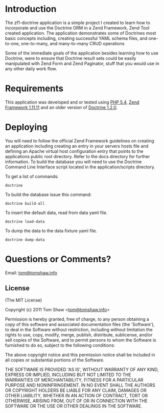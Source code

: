 # Introduction

The zf1-doctrine application is a simple project I created to learn how to incorporate and use the Doctrine ORM in a Zend Framework, Zend Tool created application. The application demonstrates some of Doctrines most basic concepts including, creating successful YAML schema files, and one-to-one, one-to-many, and many-to-many CRUD operations

Some of the immediate goals of the application besides learning how to use Doctrine, were to ensure that Doctrine result sets could be easily manipulated with Zend Form and Zend Paginator, stuff that you would use in any other daily work flow. 

# Requirements

This application was developed and or tested using [PHP 5.4](http://www.php.net), [Zend Framework 1.11.11](http://framework.zend.com) and an older version of [Doctrine 1.2.0](http://www.doctrine-project.org/). 

# Deploying

You will need to follow the official Zend Framework guidelines on creating an application including creating an entry in your servers hosts file and defining an Apache virtual host configuration entry that points to the applications public root directory. Refer to the docs directory for further information. To build the database you will need to use the Doctrine Command Line Interface script located in the application/scripts directory.

  To get a list of commands:
  
    doctrine
    
  To build the database issue this command:
    
    doctrine build-all
    
  To insert the default data, read from data yaml file.
    
    doctrine load-data
    
  To dump the data to the data fixture yaml file.
    
    doctrine dump-data
    
# Questions or Comments?

Email: tom@tomshaw.info

## License 

(The MIT License)

Copyright (c) 2011 Tom Shaw &lt;tom@tomshaw.info&gt;

Permission is hereby granted, free of charge, to any person obtaining
a copy of this software and associated documentation files (the
'Software'), to deal in the Software without restriction, including
without limitation the rights to use, copy, modify, merge, publish,
distribute, sublicense, and/or sell copies of the Software, and to
permit persons to whom the Software is furnished to do so, subject to
the following conditions:

The above copyright notice and this permission notice shall be
included in all copies or substantial portions of the Software.

THE SOFTWARE IS PROVIDED 'AS IS', WITHOUT WARRANTY OF ANY KIND,
EXPRESS OR IMPLIED, INCLUDING BUT NOT LIMITED TO THE WARRANTIES OF
MERCHANTABILITY, FITNESS FOR A PARTICULAR PURPOSE AND NONINFRINGEMENT.
IN NO EVENT SHALL THE AUTHORS OR COPYRIGHT HOLDERS BE LIABLE FOR ANY
CLAIM, DAMAGES OR OTHER LIABILITY, WHETHER IN AN ACTION OF CONTRACT,
TORT OR OTHERWISE, ARISING FROM, OUT OF OR IN CONNECTION WITH THE
SOFTWARE OR THE USE OR OTHER DEALINGS IN THE SOFTWARE.